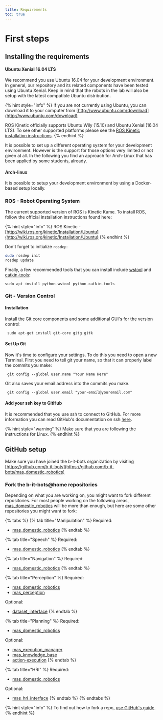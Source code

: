 ```yaml
---
title: Requirements
toc: true
---
```


# First steps

## Installing the requirements

#### Ubuntu Xenial 16.04 LTS

We recommend you use Ubuntu 16.04 for your development environment. In general, our repository and its related components have been tested using Ubuntu Xenial. Keep in mind that the robots in the lab will also be setup with the latest compatible Ubuntu distribution.

{% hint style="info" %}
If you are not currently using Ubuntu, you can download it to your computer from [http://www.ubuntu.com/download](http://www.ubuntu.com/download)

ROS Kinetic officially supports Ubuntu Wily \(15.10\) and Ubuntu Xenial \(16.04 LTS\). To see other supported platforms please see the [ROS Kinetic installation instructions](http://wiki.ros.org/kinetic/Installation).
{% endhint %}

It is possible to set up a different operating system for your development environment. However is the support for those options very limited or not given at all. In the following you find an approach for Arch-Linux that has been applied by some students, already.

#### Arch-linux

It is possible to setup your development environment by using a Docker-based setup locally. 

### ROS - Robot Operating System

The current supported version of ROS is Kinetic Kame. To install ROS, follow the official installation instructions found here:

{% hint style="info" %}
ROS Kinetic - [http://wiki.ros.org/kinetic/Installation/Ubuntu](http://wiki.ros.org/kinetic/Installation/Ubuntu)
{% endhint %}

Don't forget to initialize `rosdep`:

```bash
sudo rosdep init
rosdep update
```

Finally, a few recommended tools that you can install include [wstool](http://wiki.ros.org/wstool) and [catkin-tools](https://catkin-tools.readthedocs.io/en/latest/):

```text
sudo apt install python-wstool python-catkin-tools 
```

### Git - Version Control

#### Installation

Install the Git core components and some additional GUI's for the version control:

```text
 sudo apt-get install git-core gitg gitk
```

#### Set Up Git

Now it's time to configure your settings. To do this you need to open a new Terminal. First you need to tell git your name, so that it can properly label the commits you make:

```text
 git config --global user.name "Your Name Here"
```

Git also saves your email address into the commits you make.

```text
 git config --global user.email "your-email@youremail.com"
```

#### Add your ssh key to GitHub

It is recommended that you use ssh to connect to GitHub. For more information you can read GitHub's documentation on ssh [here](https://help.github.com/articles/connecting-to-github-with-ssh/). 

{% hint style="warning" %}
Make sure that you are following the instructions for Linux.
{% endhint %}

## GitHub setup

Make sure you have joined the b-it-bots organization by visiting [https://github.com/b-it-bots](https://github.com/b-it-bots/mas_domestic_robotics) 

### Fork the b-it-bots@home repositories

Depending on what you are working on, you might want to fork different repositories. For most people working on the following areas, [mas\_domestic\_robotics](https://github.com/b-it-bots/mas_domestic_robotics) will be more than enough, but here are some other repositories you might want to fork:

{% tabs %}
{% tab title="Manipulation" %}
Required:

* [mas\_domestic\_robotics](https://github.com/b-it-bots/mas_domestic_robotics)
{% endtab %}

{% tab title="Speech" %}
Required:

* [mas\_domestic\_robotics](https://github.com/b-it-bots/mas_domestic_robotics)
{% endtab %}

{% tab title="Navigation" %}
Required:

* [mas\_domestic\_robotics](https://github.com/b-it-bots/mas_domestic_robotics)
{% endtab %}

{% tab title="Perception" %}
Required:

* [mas\_domestic\_robotics](https://github.com/b-it-bots/mas_domestic_robotics)
* [mas\_perception](https://github.com/b-it-bots/mas_perception)

Optional:

* [dataset\_interface](https://github.com/b-it-bots/dataset_interface)
{% endtab %}

{% tab title="Planning" %}
Required:

* [mas\_domestic\_robotics](https://github.com/b-it-bots/mas_domestic_robotics)

Optional:

* [mas\_execution\_manager](https://github.com/b-it-bots/mas_execution_manager)
* [mas\_knowledge\_base](https://github.com/b-it-bots/mas_knowledge_base)
* [action-execution](https://github.com/b-it-bots/action-execution)
{% endtab %}

{% tab title="HRI" %}
Required:

* [mas\_domestic\_robotics](https://github.com/b-it-bots/mas_domestic_robotics)

Optional:

* [mas\_hri\_interface](https://github.com/b-it-bots/mas_hri_interface)
{% endtab %}
{% endtabs %}

{% hint style="info" %}
To find out how to fork a repo, [use GitHub's guide](https://help.github.com/articles/fork-a-repo/).
{% endhint %}

